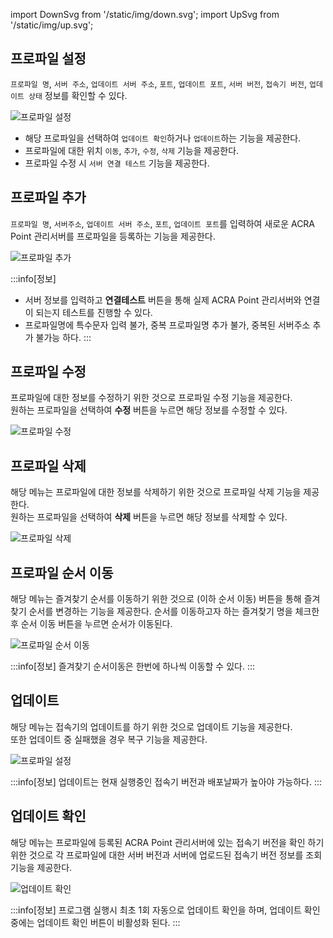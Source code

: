 import DownSvg from '/static/img/down.svg';
import UpSvg from '/static/img/up.svg';

## 프로파일 설정
`프로파일 명`, `서버 주소`, `업데이트 서버 주소`, `포트`, `업데이트 포트`, `서버 버전`, `접속기 버전`, `업데이트 상태` 정보를 확인할 수 있다.

![프로파일 설정](image.png)

- 해당 프로파일을 선택하여 `업데이트 확인`하거나 `업데이트`하는 기능을 제공한다.
- 프로파일에 대한 위치 `이동`, `추가`, `수정`, `삭제` 기능을 제공한다.
- 프로파일 수정 시 `서버 연결 테스트` 기능을 제공한다.

## 프로파일 추가
`프로파일 명`, `서버주소`, `업데이트 서버 주소`, `포트`, `업데이트 포트`를 입력하여 새로운 ACRA Point 관리서버를 프로파일을 등록하는 기능을 제공한다. 

![프로파일 추가](image-1.png)

:::info[정보]
- 서버 정보를 입력하고 **연결테스트** 버튼을 통해 실제 ACRA Point 관리서버와 연결이 되는지 테스트를 진행할 수 있다.
- 프로파일명에 특수문자 입력 불가, 중복 프로파일명 추가 불가, 중복된 서버주소 추가 불가능 하다.
:::

## 프로파일 수정
프로파일에 대한 정보를 수정하기 위한 것으로 프로파일 수정 기능을 제공한다.  
원하는 프로파일을 선택하여 **수정** 버튼을 누르면 해당 정보를 수정할 수 있다.
 
![프로파일 수정](image-2.png)

## 프로파일 삭제
해당 메뉴는 프로파일에 대한 정보를 삭제하기 위한 것으로 프로파일 삭제 기능을 제공한다.  
원하는 프로파일을 선택하여 **삭제** 버튼을 누르면 해당 정보를 삭제할 수 있다. 

![프로파일 삭제](image-3.png)

## 프로파일 순서 이동
해당 메뉴는 즐겨찾기 순서를 이동하기 위한 것으로 <DownSvg/><UpSvg/> (이하 순서 이동) 버튼을 통해 즐겨찾기 순서를 변경하는 기능을 제공한다.
순서를 이동하고자 하는 즐겨찾기 명을 체크한 후 순서 이동 버튼을 누르면 순서가 이동된다. 

![프로파일 순서 이동](image-4.png)

:::info[정보]
즐겨찾기 순서이동은 한번에 하나씩 이동할 수 있다.
:::

## 업데이트
해당 메뉴는 접속기의 업데이트를 하기 위한 것으로 업데이트 기능을 제공한다.  
또한 업데이트 중 실패했을 경우 복구 기능을 제공한다.

![프로파일 설정](image.png)

:::info[정보]
업데이트는 현재 실행중인 접속기 버전과 배포날짜가 높아야 가능하다.
:::

## 업데이트 확인
해당 메뉴는 프로파일에 등록된 ACRA Point 관리서버에 있는 접속기 버전을 확인 하기 위한 것으로 각 프로파일에 대한 서버 버전과 서버에 업로드된 접속기 버전 정보를 조회기능을 제공한다.

![업데이트 확인](image-5.png)

:::info[정보]
프로그램 실행시 최초 1회 자동으로 업데이트 확인을 하며, 업데이트 확인중에는 업데이트 확인 버튼이 비활성화 된다.
:::